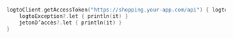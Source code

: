 ```kotlin title="LogtoViewModel.kt"
logtoClient.getAccessToken("https://shopping.your-app.com/api") { logtoException, jetonD’accès ->
    logtoException?.let { println(it) }
    jetonD’accès?.let { println(it) }
}
```
